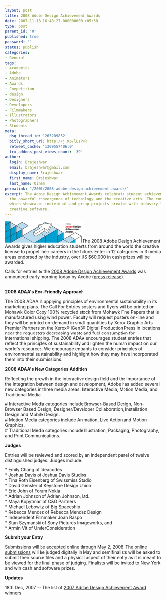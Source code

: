 ```yaml
---
layout: post
title: 2008 Adobe Design Achievement Awards
date: 2007-11-13 16:48:27.000000000 +05:30
type: post
parent_id: '0'
published: true
password: ''
status: publish
categories:
- General
tags:
- Academics
- Adobe
- Animators
- Awards
- Competition
- design
- Designers
- Developers
- Filmmakers
- Illustrators
- Photographers
- Students
meta:
  dsq_thread_id: '263209832'
  bitly_short_url: http://j.mp/lLzPNR
  retweet_cache: '1309557406:0'
  trx_addons_post_views_count: '39'
author:
  login: Brajeshwar
  email: brajeshwar@gmail.com
  display_name: Brajeshwar
  first_name: Brajeshwar
  last_name: Oinam
permalink: "/2007/2008-adobe-design-achievement-awards/"
excerpt: The Adobe Design Achievement Awards celebrate student achievement reflecting
  the powerful convergence of technology and the creative arts. The competition —
  which showcases individual and group projects created with industry-leading Adobe
  creative software.
---
```

<p><a href="http://www.adaaentry.com/"><img src="/static/2007/11/adaa.gif" alt="Adobe Design Achievement Awards" style="border: 0 none;" /></a>The 2008 Adobe Design Achievement Awards gives higher education students from around the world the creative license to propel their careers in the future. Enter in 12 categories in 3 media areas endorsed by the industry, over US $60,000 in cash prizes will be awarded.</p>
<p>Calls for entries to the <a href="http://www.adobe.com/education/adaa/">2008 Adobe Design Achievement Awards</a> was announced early morning today by Adobe (<a href="http://www.adobe.com/aboutadobe/pressroom/pressreleases/200711/111307ADAAEntries.html">press release</a>).</p>
<p><br />
<strong>2008 ADAA's Eco-Friendly Approach</strong></p>
<p>The 2008 ADAA is applying principles of environmental sustainability in its marketing plans. The Call For Entries posters and flyers will be printed on Mohawk Color Copy 100% recycled stock from Mohawk Fine Papers that is manufactured using wind power. Faculty will request posters on-line and they will be printed on-demand in small quantities by Xerox Graphic Arts Premier Partners on the Xerox&reg; iGen3&reg; Digital Production Press in locations near the requesters decreasing waste and fuel consumption for international shipping. The 2008 ADAA encourages student entries that reflect the principles of sustainability and lighten the human impact on our world's resources. We encourage entrants to consider principles of environmental sustainability and highlight how they may have incorporated them into their submissions.</p>
<p></p>
<p><strong>2008 ADAA's New Categories Addition</strong></p>
<p>Reflecting the growth in the interactive design field and the importance of the integration between design and development, Adobe has added several new categories in three media areas: Interactive Media, Motion Media, and Traditional Media.</p>
<p># Interactive Media categories include Browser-Based Design, Non-Browser Based Design, Designer/Developer Collaboration, Installation Design and Mobile Design.<br />
# Motion Media categories include Animation, Live Action and Motion Graphics.<br />
# Traditional Media categories include Illustration, Packaging, Photography, and Print Communications.</p>
<p><strong>Judges</strong></p>
<p>Entries will be reviewed and scored by an independent panel of twelve distinguished judges. Judges include:</p>
<p>* Emily Chang of Ideacodes<br />
* Joshua Davis of Joshua Davis Studios<br />
* Tina Roth Eisenberg of Swissmiss Studio<br />
* David Gensler of Keystone Design Union<br />
* Eric John of Forum Nokia<br />
* Adrian Johnson of Adrian Johnson, Ltd.<br />
* Maya Kopytman of C&G Partners<br />
* Michael Lebowitz of Big Spaceship<br />
* Rebecca Mendez of Rebecca Mendez Design<br />
* Independent Filmmaker Joan Raspo<br />
* Stan Szymanski of Sony Pictures Imageworks, and<br />
* Armin Vit of UnderConsideration</p>
<p><strong>Submit your Entry</strong></p>
<p>Submissions will be accepted online through May 2, 2008. The <a href="http://www.adaaentry.com/submit/">online submissions</a> will be judged digitally in May and semifinalists will be asked to submit their source files and a physical aspect of their entry as it is meant to be viewed for the final phase of judging. Finalists will be invited to New York and win cash and software prizes.</p>
<p><strong>Updates</strong></p>
<p>18th Dec, 2007 -- The list of <a href="http://www.adaaentry.com/2007/winners.php">2007 Adobe Design Achievement Award winners</a></p>
